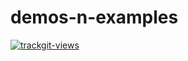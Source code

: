 # demos-n-examples

<a href="https://trackgit.com">
<img src="https://us-central1-trackgit-analytics.cloudfunctions.net/token/ping/ljx5x2q1gqj3c168ceml" alt="trackgit-views" />
</a>
